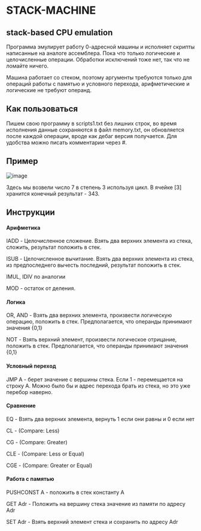 # STACK-MACHINE
##  stack-based CPU emulation

Программа эмулирует работу 0-адресной машины и исполняет скрипты написанные на аналоге ассемблера.
Пока что только логические и целочисленные операции.
Обработки исключений тоже нет, так что не ломайте ничего.

Машина работает со стеком, поэтому аргументы требуются только для операций работы с памятью и условного перехода, арифметические и логические не требуют операнд.


## Как пользоваться
Пишем свою программу в scripts1.txt без лишних строк, во время исполнения данные сохраняются в файл memory.txt, он обновляется после каждой операции, вроде как дебаг версия получается. Для удобства можно писать комментарии через #.

## Пример
![image](https://user-images.githubusercontent.com/55054037/222809286-1186aa9d-c3d8-4cbc-a78a-673c433a5c51.png)

Здесь мы возвели число 7 в степень 3 используя цикл. В ячейке [3] хранится конечный результат - 343.

## Инструкции

#### Арифметика 
IADD - Целочисленное сложение. Взять два верхних элемента из стека, сложить, результат положить в стек.

ISUB - Целочисленное вычитание. Взять два верхних элемента из стека, из предпоследнего вычесть последний, результат положить в стек.

IMUL, IDIV по аналогии

MOD - остаток от деления.

#### Логика
OR, AND - Взять два верхних элемента, произвести логическую операцию, положить в стек. Предполагается, что операнды принимают значения {0,1}

NOT - Взять верхний элемент, произвести логическое отрицание, положить в стек. Предполагается, что операнды принимают значения {0,1}


#### Условный переход
JMP A - берет значение с вершины стека. Если 1 - перемещается на строку A. Можно было бы и адрес перехода брать из стека, но это уже перебор наверно.

#### Сравнение

EQ - Взять два верхних элемента, вернуть 1 если они равны и 0 если нет

CL - (Compare: Less)

CG - (Compare: Greater)

CLE - (Compare: Less or Equal)

CGE - (Compare: Greater or Equal)

#### Работа с памятью

PUSHCONST A - положить в стек константу A  

GET Adr - Положить на вершину стека значение из памяти по адресу Adr

SET Adr - Взять верхний элемент стека и сохранить по адресу Adr


